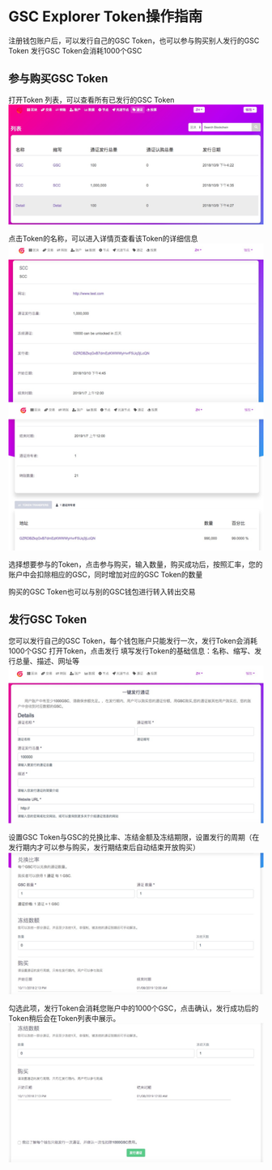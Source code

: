 # GSC Explorer Token操作指南


注册钱包账户后，可以发行自己的GSC Token，也可以参与购买别人发行的GSC Token
发行GSC Token会消耗1000个GSC

## 参与购买GSC Token

打开Token 列表，可以查看所有已发行的GSC Token
![avatar](../../.vuepress/dist/assets/img/token/24.jpg)

点击Token的名称，可以进入详情页查看该Token的详细信息
![avatar](../../.vuepress/dist/assets/img/token/25.jpg)
![avatar](../../.vuepress/dist/assets/img/token/26.jpg)

选择想要参与的Token，点击参与购买，输入数量，购买成功后，按照汇率，您的账户中会扣除相应的GSC，同时增加对应的GSC Token的数量

购买的GSC Token也可以与别的GSC钱包进行转入转出交易

## 发行GSC Token
您可以发行自己的GSC Token，每个钱包账户只能发行一次，发行Token会消耗1000个GSC
打开Token，点击发行
填写发行Token的基础信息：名称、缩写、发行总量、描述、网址等
![avatar](../../.vuepress/dist/assets/img/token/21.jpg)

设置GSC Token与GSC的兑换比率、冻结金额及冻结期限，设置发行的周期（在发行期内才可以参与购买，发行期结束后自动结束开放购买）
![avatar](../../.vuepress/dist/assets/img/token/22.jpg)

勾选此项，发行Token会消耗您账户中的1000个GSC，点击确认，发行成功后的Token稍后会在Token列表中展示。
![avatar](../../.vuepress/dist/assets/img/token/23.jpg)
